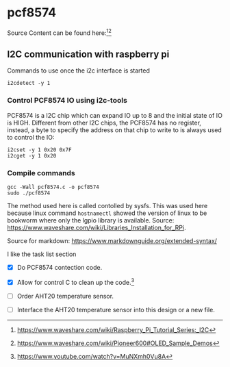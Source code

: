 # pcf8574
Source Content can be found here:[^1][^2]
[^1]: https://www.waveshare.com/wiki/Raspberry_Pi_Tutorial_Series:_I2C
[^2]: https://www.waveshare.com/wiki/Pioneer600#OLED_Sample_Demos
## I2C communication with raspberry pi

Commands to use once the i2c interface is started<br>
```
i2cdetect -y 1
```

### Control PCF8574 IO using i2c-tools
PCF8574 is a I2C chip which can expand IO up to 8 and the initial state of IO is HIGH. Different from other I2C chips, the PCF8574 has no register, instead, a byte to specify the address on that chip to write to is always used to control the IO:<br>
```
i2cset -y 1 0x20 0x7F
i2cget -y 1 0x20
```

### Compile commands
```
gcc -Wall pcf8574.c -o pcf8574
sudo ./pcf8574
```

The method used here is called contolled by sysfs.  This was used here because linux command ```hostnamectl``` showed the version of linux to be bookworm where only the lgpio library is available.  Source: https://www.waveshare.com/wiki/Libraries_Installation_for_RPi. 










Source for markdown:
https://www.markdownguide.org/extended-syntax/

I like the task list section<br>
- [x] Do PCF8574 contection code.
- [x] Allow for control C to clean up the code.[^3]
- [ ] Order AHT20 temperature sensor.
- [ ] Interface the AHT20 temperature sensor into this design or a new file.



[^3]:https://www.youtube.com/watch?v=MuNXmh0Vu8A
